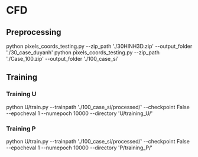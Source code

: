 # CFD

## Preprocessing
python pixels_coords_testing.py --zip_path './30HINH3D.zip' --output_folder './30_case_duyanh'
python pixels_coords_testing.py --zip_path './Case_100.zip' --output_folder './100_case_si'


## Training

### Training U
python U/train.py --trainpath './100_case_si/processed/' --checkpoint False --epocheval 1 --numepoch 10000
--directory 'U/training_U/'

### Training P
python U/train.py --trainpath './100_case_si/processed/' --checkpoint False --epocheval 1 --numepoch 10000
--directory 'P/training_P/'